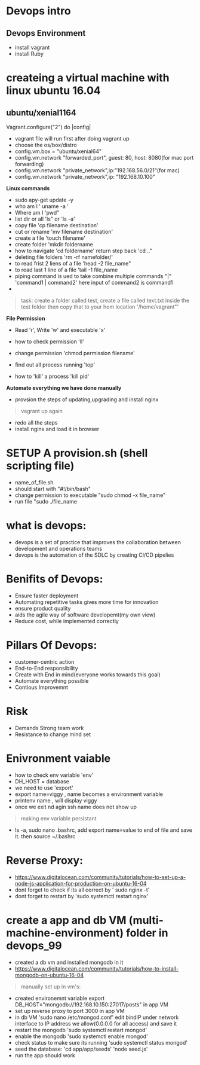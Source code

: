# Devops intro
## Devops Environment

- install vagrant
- install Ruby



# createing a virtual machine with linux ubuntu 16.04
## ubuntu/xenial1164

Vagrant.configure("2") do |config|
- vagrant file will run first after doing vagrant up
- choose the os/box/distro
- config.vm.box = "ubuntu/xenial64"
- config.vm.network "forwarded_port", guest: 80, host: 8080(for mac port forwarding)
- config.vm.network "private_network",ip:"192.168.56.0/21"(for mac)
- config.vm.network "private_network",ip: "192.168.10.100"


**Linux commands**
- sudo apy-get update -y
- who am I ' uname -a ' 
- Where am I 'pwd"
- list dir or all 'ls" or 'ls -a'
- copy file 'cp filename destination'
- cut or rename 'mv filename destination'
- create a file 'touch filename'
- create  folder 'mkdir foldername
- how to navigate 'cd foldername' return step back 'cd .."
- deleting file folders 'rm -rf namefolder/'
- to read frist 2 liens of a file 'head -2 file_name"
- to read last 1 line of a file 'tail -1 file_name
- piping command is ued to take combine multiple commands "|"
'command1 | command2' here input of command2 is command1
- 

> task: create a folder called test, create a file called text.txt inside
the test folder then copy that to your hom location '/home/vagrant"'

**File Permission**
- Read 'r', Write 'w' and executable 'x'
- how to check permission 'll'
- change permission 'chmod permission filename'

- find out all process running 'top'
- how to 'kill' a process 'kill pid'


**Automate everything we have done manually**

- provsion the steps of updating,upgrading and install nginx

> vagrant up again
- redo all the steps
- install nginx and load it in browser

# SETUP A provision.sh (shell scripting file)
- name_of_file.sh
- should start with "#!/bin/bash"
- change permission to executable "sudo chmod -x file_name"
- run file "sudo ./file_name

# what is devops:
- devops is a set of practice that improves the collaboration between development and operations teams
- devops is the automation of the SDLC by creating CI/CD pipelies
# Benifits of Devops:
- Ensure faster deployment
- Automating repetitive tasks gives more time for innovation
- ensure product quality
- aids the agile way of software developemt(my own view)
- Reduce cost, while implemented correctly
#  Pillars Of Devops:
- customer-centric action
- End-to-End responsibility
- Create with End in mind(everyone works towards this goal)
- Automate everything possible
- Contious Improvemnt
# Risk
- Demands Strong team work
- Resistance to change mind set

# Enivronment vaiable
- how to check env variable 'env'
- DH_HOST = database
- we need to use 'export'
- export name=viggy , name becomes a environment variable
- printenv name , will display viggy
- once we exit nd agin ssh name does not show up
>making env variable persistant 
- ls -a, sudo nano .bashrc, add export name=value to end of file and save it. then source ~/.bashrc
# Reverse Proxy:
- https://www.digitalocean.com/community/tutorials/how-to-set-up-a-node-js-application-for-production-on-ubuntu-16-04
- dont forget to check if its all correct by ' sudo nginx -t'
- dont forget to restart by 'sudo systemctl restart nginx'

# create a app and db VM (multi-machine-environment) folder in devops_99
- created a db vm and installed mongodb in it
- https://www.digitalocean.com/community/tutorials/how-to-install-mongodb-on-ubuntu-16-04
> manually set up in vm's:
- created environemnt variable export DB_HOST="mongodb://192.168.10.150:27017/posts" in app VM
- set up reverse proxy to port 3000 in app VM
- in db VM 'sudo nano /etc/mongod.conf' edit bindIP under network interface to IP address we allow(0.0.0.0 for all access) and save it
- restart the mongodb 'sudo systemctl restart mongod'
- enable the mongodb 'sudo systemctl enable mongod'
- check status to make sure its running 'sudo systemctl status mongod'
- seed the database: 'cd app/app/seeds' 'node seed.js'
- run the app should work







